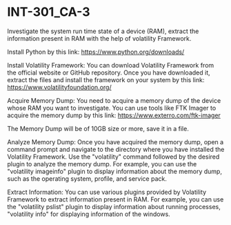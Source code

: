 # INT-301_CA-3
Investigate the system run time state of a device (RAM), extract the information present in RAM with the help of volatility Framework.

Install Python by this link: https://www.python.org/downloads/

Install Volatility Framework: You can download Volatility Framework from the official website or GitHub repository. Once you have downloaded it, extract the files and install the framework on your system by this link: https://www.volatilityfoundation.org/ 

Acquire Memory Dump: You need to acquire a memory dump of the device whose RAM you want to investigate. You can use tools like FTK Imager to acquire the memory dump by this link: https://www.exterro.com/ftk-imager 

The Memory Dump will be of 10GB size or more, save it in a file.

Analyze Memory Dump: Once you have acquired the memory dump, open a command prompt and navigate to the directory where you have installed the Volatility Framework. Use the "volatility" command followed by the desired plugin to analyze the memory dump. For example, you can use the "volatility imageinfo" plugin to display information about the memory dump, such as the operating system, profile, and service pack.

Extract Information: You can use various plugins provided by Volatility Framework to extract information present in RAM. For example, you can use the "volatility pslist" plugin to display information about running processes, "volatility info" for displaying information of the windows.
